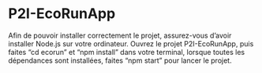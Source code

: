# P2I-EcoRunApp

Afin de pouvoir installer correctement le projet, assurez-vous d’avoir installer Node.js sur votre ordinateur. Ouvrez le projet P2I-EcoRunApp, puis faites “cd ecorun” et “npm install” dans votre terminal, lorsque toutes les dépendances sont installées, faites “npm start” pour lancer le projet.
